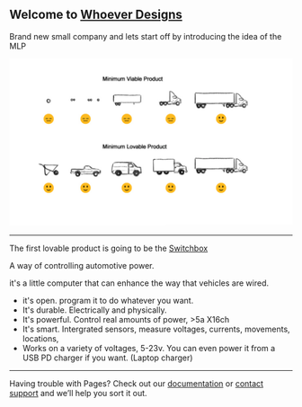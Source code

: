 ## Welcome to [Whoever Designs](https://whoeverdesigns.github.io/website/)

Brand new small company and lets start off by introducing the idea of the MLP

![MVP_VS_MinLoveableProduct](README.assets/MVP_VS_MinLoveableProduct.png)



---

The first lovable product is going to be the [Switchbox](https://github.com/andyle9191/Wire-Less_SwitchBox)

A way of controlling automotive power. 

it's a little computer that can enhance the way that vehicles are wired. 

* it's open. program it to do whatever you want.
* It's durable. Electrically and physically. 
* It's powerful. Control real amounts of power, >5a X16ch
* It's smart. Intergrated sensors, measure voltages, currents, movements, locations, 
* Works on a variety of voltages, 5-23v. You can even power it from a USB PD charger if you want. (Laptop charger)

----



Having trouble with Pages? Check out our [documentation](https://docs.github.com/categories/github-pages-basics/) or [contact support](https://support.github.com/contact) and we’ll help you sort it out.
